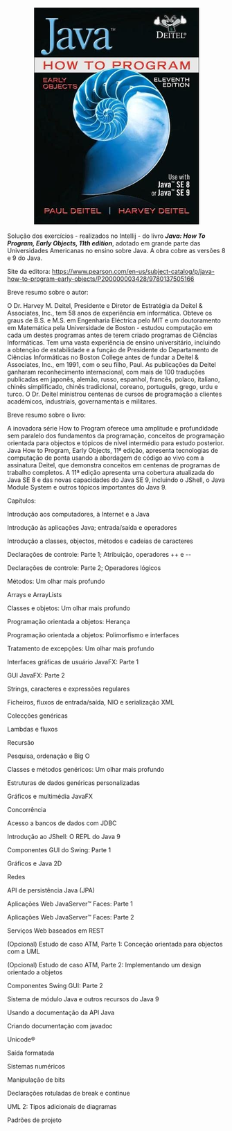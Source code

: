<p align="center">
  <img src="./Capa.png" alt="Texto Alternativo">
</p>


Solução dos exercícios - realizados no Intellij -  do livro ***Java: How To Program, Early Objects, 11th edition***, adotado em grande parte das Universidades Americanas no ensino sobre Java. A obra cobre as versões 8 e 9 do Java.

Site da editora: https://www.pearson.com/en-us/subject-catalog/p/java-how-to-program-early-objects/P200000003428/9780137505166

Breve resumo sobre o autor:

O Dr. Harvey M. Deitel, Presidente e Diretor de Estratégia da Deitel & Associates, Inc., tem 58 anos de experiência em informática. Obteve os graus de B.S. e M.S. em Engenharia Eléctrica pelo MIT e um doutoramento em Matemática pela Universidade de Boston - estudou computação em cada um destes programas antes de terem criado programas de Ciências Informáticas. Tem uma vasta experiência de ensino universitário, incluindo a obtenção de estabilidade e a função de Presidente do Departamento de Ciências Informáticas no Boston College antes de fundar a Deitel & Associates, Inc., em 1991, com o seu filho, Paul. As publicações da Deitel ganharam reconhecimento internacional, com mais de 100 traduções publicadas em japonês, alemão, russo, espanhol, francês, polaco, italiano, chinês simplificado, chinês tradicional, coreano, português, grego, urdu e turco. O Dr. Deitel ministrou centenas de cursos de programação a clientes académicos, industriais, governamentais e militares. 


Breve resumo sobre o livro:

A inovadora série How to Program oferece uma amplitude e profundidade sem paralelo dos fundamentos da programação, conceitos de programação orientada para objectos e tópicos de nível intermédio para estudo posterior. Java How to Program, Early Objects, 11ª edição, apresenta tecnologias de computação de ponta usando a abordagem de código ao vivo com a assinatura Deitel, que demonstra conceitos em centenas de programas de trabalho completos. A 11ª edição apresenta uma cobertura atualizada do Java SE 8 e das novas capacidades do Java SE 9, incluindo o JShell, o Java Module System e outros tópicos importantes do Java 9. 


Capítulos:

Introdução aos computadores, à Internet e a Java

Introdução às aplicações Java; entrada/saída e operadores

Introdução a classes, objectos, métodos e cadeias de caracteres

Declarações de controle: Parte 1; Atribuição, operadores ++ e --

Declarações de controle: Parte 2; Operadores lógicos

Métodos: Um olhar mais profundo

Arrays e ArrayLists

Classes e objetos: Um olhar mais profundo

Programação orientada a objetos: Herança

Programação orientada a objetos: Polimorfismo e interfaces

Tratamento de excepções: Um olhar mais profundo

Interfaces gráficas de usuário JavaFX: Parte 1

GUI JavaFX: Parte 2

Strings, caracteres e expressões regulares

Ficheiros, fluxos de entrada/saída, NIO e serialização XML

Colecções genéricas

Lambdas e fluxos

Recursão

Pesquisa, ordenação e Big O

Classes e métodos genéricos: Um olhar mais profundo

Estruturas de dados genéricas personalizadas

Gráficos e multimédia JavaFX

Concorrência

Acesso a bancos de dados com JDBC

Introdução ao JShell: O REPL do Java 9

Componentes GUI do Swing: Parte 1

Gráficos e Java 2D

Redes

API de persistência Java (JPA)

Aplicações Web JavaServer™ Faces: Parte 1

Aplicações Web JavaServer™ Faces: Parte 2

Serviços Web baseados em REST

(Opcional) Estudo de caso ATM, Parte 1: Conceção orientada para objectos com a UML

(Opcional) Estudo de caso ATM, Parte 2: Implementando um design orientado a objetos

Componentes Swing GUI: Parte 2

Sistema de módulo Java e outros recursos do Java 9

Usando a documentação da API Java

Criando documentação com javadoc

Unicode®

Saída formatada

Sistemas numéricos

Manipulação de bits

Declarações rotuladas de break e continue

UML 2: Tipos adicionais de diagramas

Padrões de projeto


